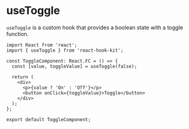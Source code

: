 # useToggle

`useToggle` is a custom hook that provides a boolean state with a toggle function.

```tsx
import React from 'react';
import { useToggle } from 'react-hook-kit';

const ToggleComponent: React.FC = () => {
  const [value, toggleValue] = useToggle(false);

  return (
    <div>
      <p>{value ? 'On' : 'Off'}</p>
      <button onClick={toggleValue}>Toggle</button>
    </div>
  );
};

export default ToggleComponent;
```
